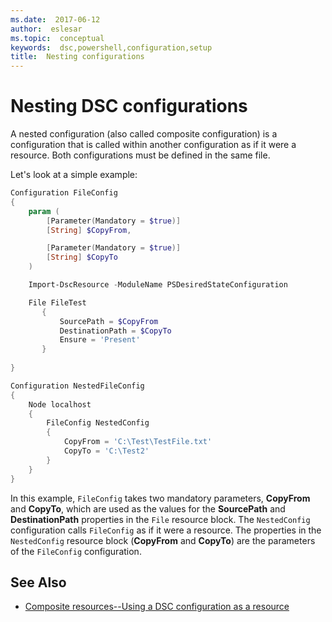 ```yaml
---
ms.date:  2017-06-12
author:  eslesar
ms.topic:  conceptual
keywords:  dsc,powershell,configuration,setup
title:  Nesting configurations
---
```


# Nesting DSC configurations

A nested configuration (also called composite configuration) is a configuration that is called within another configuration as if it were a resource.
Both configurations must be defined in the same file.

Let's look at a simple example:

```powershell
Configuration FileConfig 
{
    param (
        [Parameter(Mandatory = $true)]
        [String] $CopyFrom,

        [Parameter(Mandatory = $true)]
        [String] $CopyTo
    )

    Import-DscResource -ModuleName PSDesiredStateConfiguration

    File FileTest
       {
           SourcePath = $CopyFrom
           DestinationPath = $CopyTo
           Ensure = 'Present'
       }
    
}

Configuration NestedFileConfig
{
    Node localhost
    {
        FileConfig NestedConfig
        {
            CopyFrom = 'C:\Test\TestFile.txt'
            CopyTo = 'C:\Test2'
        }
    }
}
```

In this example, `FileConfig` takes two mandatory parameters,  **CopyFrom** and **CopyTo**,
which are used as the values for the **SourcePath** and **DestinationPath** properties in the `File` resource block. 
The `NestedConfig` configuration calls `FileConfig` as if it were a resource.
The properties in the `NestedConfig` resource block (**CopyFrom** and **CopyTo**) are the parameters of the `FileConfig` configuration.

## See Also

- [Composite resources--Using a DSC configuration as a resource](authoringResourceComposite.md)


